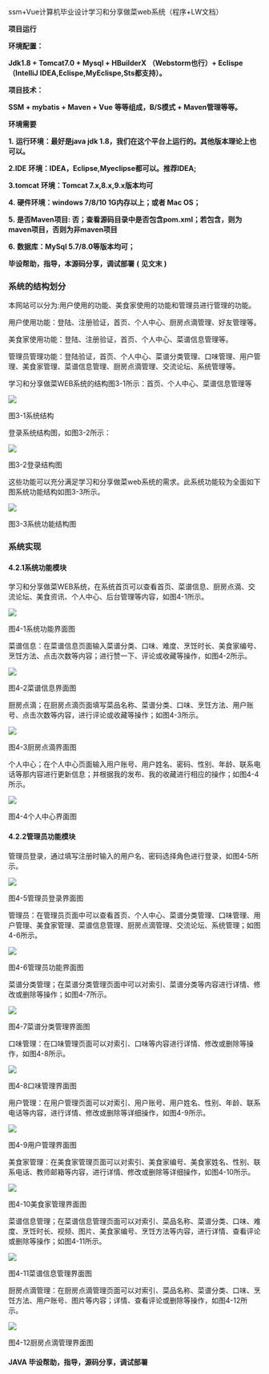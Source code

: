 ssm+Vue计算机毕业设计学习和分享做菜web系统（程序+LW文档）

**项目运行**

**环境配置：**

**Jdk1.8 + Tomcat7.0 + Mysql + HBuilderX** **（Webstorm也行）+ Eclispe（IntelliJ
IDEA,Eclispe,MyEclispe,Sts都支持）。**

**项目技术：**

**SSM + mybatis + Maven + Vue** **等等组成，B/S模式 + Maven管理等等。**

**环境需要**

**1.** **运行环境：最好是java jdk 1.8，我们在这个平台上运行的。其他版本理论上也可以。**

**2.IDE** **环境：IDEA，Eclipse,Myeclipse都可以。推荐IDEA;**

**3.tomcat** **环境：Tomcat 7.x,8.x,9.x版本均可**

**4.** **硬件环境：windows 7/8/10 1G内存以上；或者 Mac OS；**

**5.** **是否Maven项目: 否；查看源码目录中是否包含pom.xml；若包含，则为maven项目，否则为非maven项目**

**6.** **数据库：MySql 5.7/8.0等版本均可；**

**毕设帮助，指导，本源码分享，调试部署** **(** **见文末** **)**

### 系统的结构划分

本网站可以分为:用户使用的功能、美食家使用的功能和管理员进行管理的功能。

用户使用功能：登陆、注册验证，首页、个人中心、厨房点滴管理、好友管理等。

美食家使用功能：登陆、注册验证，首页、个人中心、菜谱信息管理等。

管理员管理功能：登陆验证，首页、个人中心、菜谱分类管理、口味管理、用户管理、美食家管理、菜谱信息管理、厨房点滴管理、交流论坛、系统管理等。

学习和分享做菜WEB系统的结构图3-1所示：首页、个人中心、菜谱信息管理等

![](./res/82e2edc6f257401593ea2cf241c495ff.png)

图3-1系统结构

登录系统结构图，如图3-2所示：

![](./res/f875a59414204d7ead85cc528b81a48f.png)

图3-2登录结构图

这些功能可以充分满足学习和分享做菜web系统的需求。此系统功能较为全面如下图系统功能结构如图3-3所示。

![](./res/404b837873d540c882d1d6d649a93cc5.png)

图3-3系统功能结构图

### 系统实现

#### 4.2.1系统功能模块

学习和分享做菜WEB系统，在系统首页可以查看首页、菜谱信息、厨房点滴、交流论坛、美食资讯、个人中心、后台管理等内容，如图4-1所示。

![](./res/4cb2d162c82c42808c8146dedf4f9aa8.png)

图4-1系统功能界面图

菜谱信息：在菜谱信息页面输入菜谱分类、口味、难度、烹饪时长、美食家编号、烹饪方法、点击次数等内容；进行赞一下、评论或收藏等操作，如图4-2所示。

![](./res/120cca98bef346e5a68e73a30a6913f1.png)

图4-2菜谱信息界面图

厨房点滴；在厨房点滴页面填写菜品名称、菜谱分类、口味、烹饪方法、用户账号、点击次数等内容，进行评论或收藏等操作；如图4-3所示。

![](./res/374a6adf2b2f40f6af34b7bfd3bea417.png)

图4-3厨房点滴界面图

个人中心；在个人中心页面输入用户账号、用户姓名、密码、性别、年龄、联系电话等那内容进行更新信息；并根据我的发布、我的收藏进行相应的操作；如图4-4所示。

![](./res/804a3fe00f634642a6a5410dd31e7ed6.png)

图4-4个人中心界面图

#### 4.2.2管理员功能模块

管理员登录，通过填写注册时输入的用户名、密码选择角色进行登录，如图4-5所示。

![](./res/f4440ccc414e4b809472714a2330f67e.png)

图4-5管理员登录界面图

管理员：在管理员页面中可以查看首页、个人中心、菜谱分类管理、口味管理、用户管理、美食家管理、菜谱信息管理、厨房点滴管理、交流论坛、系统管理；如图4-6所示。

![](./res/e521e0c036a04199a025c2f036f3a2d4.png)

图4-6管理员功能界面图

菜谱分类管理；在菜谱分类管理页面中可以对索引、菜谱分类等内容进行详情、修改或删除等操作；如图4-7所示。

![](./res/f7e8c95d4cf5446496d206c13d5c929a.png)

图4-7菜谱分类管理界面图

口味管理：在口味管理页面可以对索引、口味等内容进行详情、修改或删除等操作，如图4-8所示。

![](./res/c79f969814804c2abaa6746c95bb04bf.png)

图4-8口味管理界面图

用户管理：在用户管理页面可以对索引、用户账号、用户姓名、性别、年龄、联系电话等内容，进行详情、修改或删除等详细操作，如图4-9所示。

![](./res/2634a0d88743465eb06e5b6606762d79.png)

图4-9用户管理界面图

美食家管理：在美食家管理页面可以对索引、美食家编号、美食家姓名、性别、联系电话、教师邮箱等内容，进行详情、修改或删除等详细操作，如图4-10所示。

![](./res/7dd4675f0eab493ba0dc12b028d77ce3.png)

图4-10美食家管理界面图

菜谱信息管理；在菜谱信息管理页面可以对索引、菜品名称、菜谱分类、口味、难度、烹饪时长、视频、图片、美食家编号、烹饪方法等内容，进行详情、查看评论或删除等操作；如图4-11所示。

![](./res/ed1db954581046f3a3f6df3c65a1c92e.png)

图4-11菜谱信息管理界面图

厨房点滴管理：在厨房点滴管理页面可以对索引、菜品名称、菜谱分类、口味、烹饪方法、用户账号、图片等内容；详情、查看评论或删除等操作，如图4-12所示。

![](./res/277a6b73eb0541219238e73ada43db44.png)

图4-12厨房点滴管理界面图

#### **JAVA** **毕设帮助，指导，源码分享，调试部署**

